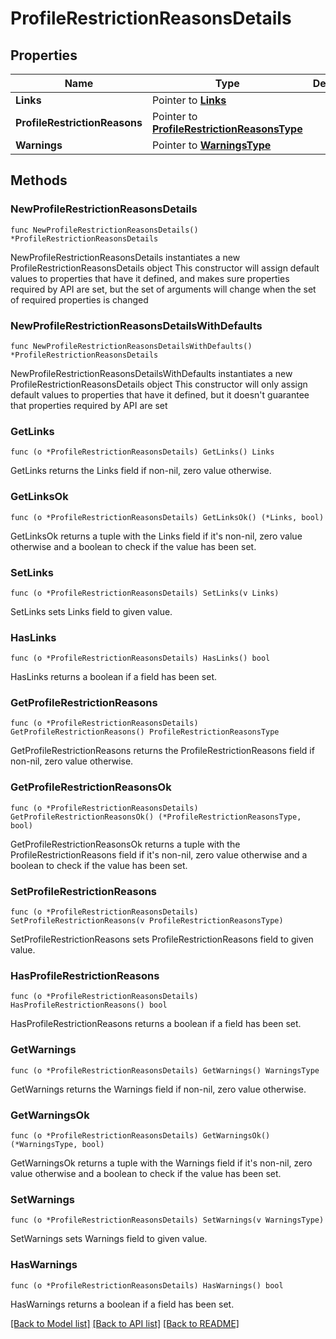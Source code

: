 # ProfileRestrictionReasonsDetails

## Properties

Name | Type | Description | Notes
------------ | ------------- | ------------- | -------------
**Links** | Pointer to [**Links**](Links.md) |  | [optional] 
**ProfileRestrictionReasons** | Pointer to [**ProfileRestrictionReasonsType**](ProfileRestrictionReasonsType.md) |  | [optional] 
**Warnings** | Pointer to [**WarningsType**](WarningsType.md) |  | [optional] 

## Methods

### NewProfileRestrictionReasonsDetails

`func NewProfileRestrictionReasonsDetails() *ProfileRestrictionReasonsDetails`

NewProfileRestrictionReasonsDetails instantiates a new ProfileRestrictionReasonsDetails object
This constructor will assign default values to properties that have it defined,
and makes sure properties required by API are set, but the set of arguments
will change when the set of required properties is changed

### NewProfileRestrictionReasonsDetailsWithDefaults

`func NewProfileRestrictionReasonsDetailsWithDefaults() *ProfileRestrictionReasonsDetails`

NewProfileRestrictionReasonsDetailsWithDefaults instantiates a new ProfileRestrictionReasonsDetails object
This constructor will only assign default values to properties that have it defined,
but it doesn't guarantee that properties required by API are set

### GetLinks

`func (o *ProfileRestrictionReasonsDetails) GetLinks() Links`

GetLinks returns the Links field if non-nil, zero value otherwise.

### GetLinksOk

`func (o *ProfileRestrictionReasonsDetails) GetLinksOk() (*Links, bool)`

GetLinksOk returns a tuple with the Links field if it's non-nil, zero value otherwise
and a boolean to check if the value has been set.

### SetLinks

`func (o *ProfileRestrictionReasonsDetails) SetLinks(v Links)`

SetLinks sets Links field to given value.

### HasLinks

`func (o *ProfileRestrictionReasonsDetails) HasLinks() bool`

HasLinks returns a boolean if a field has been set.

### GetProfileRestrictionReasons

`func (o *ProfileRestrictionReasonsDetails) GetProfileRestrictionReasons() ProfileRestrictionReasonsType`

GetProfileRestrictionReasons returns the ProfileRestrictionReasons field if non-nil, zero value otherwise.

### GetProfileRestrictionReasonsOk

`func (o *ProfileRestrictionReasonsDetails) GetProfileRestrictionReasonsOk() (*ProfileRestrictionReasonsType, bool)`

GetProfileRestrictionReasonsOk returns a tuple with the ProfileRestrictionReasons field if it's non-nil, zero value otherwise
and a boolean to check if the value has been set.

### SetProfileRestrictionReasons

`func (o *ProfileRestrictionReasonsDetails) SetProfileRestrictionReasons(v ProfileRestrictionReasonsType)`

SetProfileRestrictionReasons sets ProfileRestrictionReasons field to given value.

### HasProfileRestrictionReasons

`func (o *ProfileRestrictionReasonsDetails) HasProfileRestrictionReasons() bool`

HasProfileRestrictionReasons returns a boolean if a field has been set.

### GetWarnings

`func (o *ProfileRestrictionReasonsDetails) GetWarnings() WarningsType`

GetWarnings returns the Warnings field if non-nil, zero value otherwise.

### GetWarningsOk

`func (o *ProfileRestrictionReasonsDetails) GetWarningsOk() (*WarningsType, bool)`

GetWarningsOk returns a tuple with the Warnings field if it's non-nil, zero value otherwise
and a boolean to check if the value has been set.

### SetWarnings

`func (o *ProfileRestrictionReasonsDetails) SetWarnings(v WarningsType)`

SetWarnings sets Warnings field to given value.

### HasWarnings

`func (o *ProfileRestrictionReasonsDetails) HasWarnings() bool`

HasWarnings returns a boolean if a field has been set.


[[Back to Model list]](../README.md#documentation-for-models) [[Back to API list]](../README.md#documentation-for-api-endpoints) [[Back to README]](../README.md)


